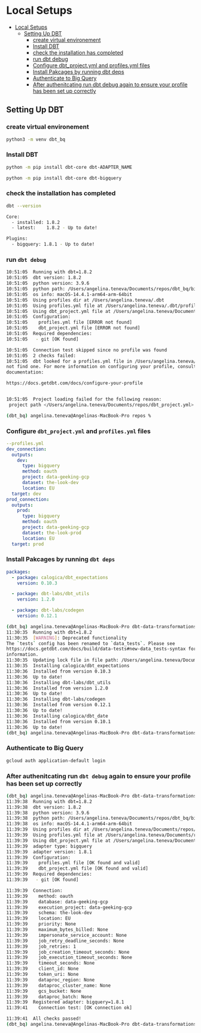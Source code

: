 
# Local Setups

<!-- TOC -->

- [Local Setups](#local-setups)
    - [Setting Up DBT](#setting-up-dbt)
        - [create virtual environement](#create-virtual-environement)
        - [Install DBT](#install-dbt)
        - [check the installation has completed](#check-the-installation-has-completed)
        - [run dbt debug](#run-dbt-debug)
        - [Configure dbt_project.yml and profiles.yml files](#configure-dbt_projectyml-and-profilesyml-files)
        - [Install Pakcages by running dbt deps](#install-pakcages-by-running-dbt-deps)
        - [Authenticate to Big Query](#authenticate-to-big-query)
        - [After authenitcating run dbt debug again to ensure your profile has been set up correctly](#after-authenitcating-run-dbt-debug-again-to-ensure-your-profile-has-been-set-up-correctly)

<!-- /TOC -->

## Setting Up DBT

### create virtual environement

```bash
python3 -m venv dbt_bq
```

### Install DBT

```bash
python -m pip install dbt-core dbt-ADAPTER_NAME

python -m pip install dbt-core dbt-bigquery
```

### check the installation has completed

```bash
dbt --version

Core:
  - installed: 1.8.2
  - latest:    1.8.2 - Up to date!

Plugins:
  - bigquery: 1.8.1 - Up to date!
```

### run `dbt debug`

```bash
10:51:05  Running with dbt=1.8.2
10:51:05  dbt version: 1.8.2
10:51:05  python version: 3.9.6
10:51:05  python path: /Users/angelina.teneva/Documents/repos/dbt_bq/bin/python
10:51:05  os info: macOS-14.4.1-arm64-arm-64bit
10:51:05  Using profiles dir at /Users/angelina.teneva/.dbt
10:51:05  Using profiles.yml file at /Users/angelina.teneva/.dbt/profiles.yml
10:51:05  Using dbt_project.yml file at /Users/angelina.teneva/Documents/repos/dbt_project.yml
10:51:05  Configuration:
10:51:05    profiles.yml file [ERROR not found]
10:51:05    dbt_project.yml file [ERROR not found]
10:51:05  Required dependencies:
10:51:05   - git [OK found]

10:51:05  Connection test skipped since no profile was found
10:51:05  2 checks failed:
10:51:05  dbt looked for a profiles.yml file in /Users/angelina.teneva/.dbt/profiles.yml, but did
not find one. For more information on configuring your profile, consult the
documentation:

https://docs.getdbt.com/docs/configure-your-profile


10:51:05  Project loading failed for the following reason:
 project path </Users/angelina.teneva/Documents/repos/dbt_project.yml> not found

(dbt_bq) angelina.teneva@Angelinas-MacBook-Pro repos % 
```

### Configure `dbt_project.yml` and `profiles.yml` files

```yml
--profiles.yml
dev_connection:
  outputs:
    dev:
      type: bigquery
      method: oauth
      project: data-geeking-gcp
      dataset: the-look-dev
      location: EU
  target: dev
prod_connection:
  outputs:
    prod:
      type: bigquery
      method: oauth
      project: data-geeking-gcp
      dataset: the-look-prod
      location: EU
  target: prod
```

### Install Pakcages by running `dbt deps`

```yml
packages:
  - package: calogica/dbt_expectations
    version: 0.10.3

  - package: dbt-labs/dbt_utils
    version: 1.2.0

  - package: dbt-labs/codegen
    version: 0.12.1
```

```bash
(dbt_bq) angelina.teneva@Angelinas-MacBook-Pro dbt-data-transformations % dbt deps
11:30:35  Running with dbt=1.8.2
11:30:35  [WARNING]: Deprecated functionality
The `tests` config has been renamed to `data_tests`. Please see
https://docs.getdbt.com/docs/build/data-tests#new-data_tests-syntax for more
information.
11:30:35  Updating lock file in file path: /Users/angelina.teneva/Documents/repos/dbt-data-transformations/package-lock.yml
11:30:35  Installing calogica/dbt_expectations
11:30:36  Installed from version 0.10.3
11:30:36  Up to date!
11:30:36  Installing dbt-labs/dbt_utils
11:30:36  Installed from version 1.2.0
11:30:36  Up to date!
11:30:36  Installing dbt-labs/codegen
11:30:36  Installed from version 0.12.1
11:30:36  Up to date!
11:30:36  Installing calogica/dbt_date
11:30:36  Installed from version 0.10.1
11:30:36  Up to date!
(dbt_bq) angelina.teneva@Angelinas-MacBook-Pro dbt-data-transformations % 
```

### Authenticate to Big Query

```bash
gcloud auth application-default login
```

### After authenitcating run `dbt debug` again to ensure your profile has been set up correctly

```bash
(dbt_bq) angelina.teneva@Angelinas-MacBook-Pro dbt-data-transformations % dbt debug
11:39:38  Running with dbt=1.8.2
11:39:38  dbt version: 1.8.2
11:39:38  python version: 3.9.6
11:39:38  python path: /Users/angelina.teneva/Documents/repos/dbt_bq/bin/python
11:39:38  os info: macOS-14.4.1-arm64-arm-64bit
11:39:39  Using profiles dir at /Users/angelina.teneva/Documents/repos/dbt-data-transformations
11:39:39  Using profiles.yml file at /Users/angelina.teneva/Documents/repos/dbt-data-transformations/profiles.yml
11:39:39  Using dbt_project.yml file at /Users/angelina.teneva/Documents/repos/dbt-data-transformations/dbt_project.yml
11:39:39  adapter type: bigquery
11:39:39  adapter version: 1.8.1
11:39:39  Configuration:
11:39:39    profiles.yml file [OK found and valid]
11:39:39    dbt_project.yml file [OK found and valid]
11:39:39  Required dependencies:
11:39:39   - git [OK found]

11:39:39  Connection:
11:39:39    method: oauth
11:39:39    database: data-geeking-gcp
11:39:39    execution_project: data-geeking-gcp
11:39:39    schema: the-look-dev
11:39:39    location: EU
11:39:39    priority: None
11:39:39    maximum_bytes_billed: None
11:39:39    impersonate_service_account: None
11:39:39    job_retry_deadline_seconds: None
11:39:39    job_retries: 1
11:39:39    job_creation_timeout_seconds: None
11:39:39    job_execution_timeout_seconds: None
11:39:39    timeout_seconds: None
11:39:39    client_id: None
11:39:39    token_uri: None
11:39:39    dataproc_region: None
11:39:39    dataproc_cluster_name: None
11:39:39    gcs_bucket: None
11:39:39    dataproc_batch: None
11:39:39  Registered adapter: bigquery=1.8.1
11:39:41    Connection test: [OK connection ok]

11:39:41  All checks passed!
(dbt_bq) angelina.teneva@Angelinas-MacBook-Pro dbt-data-transformations % 
```

